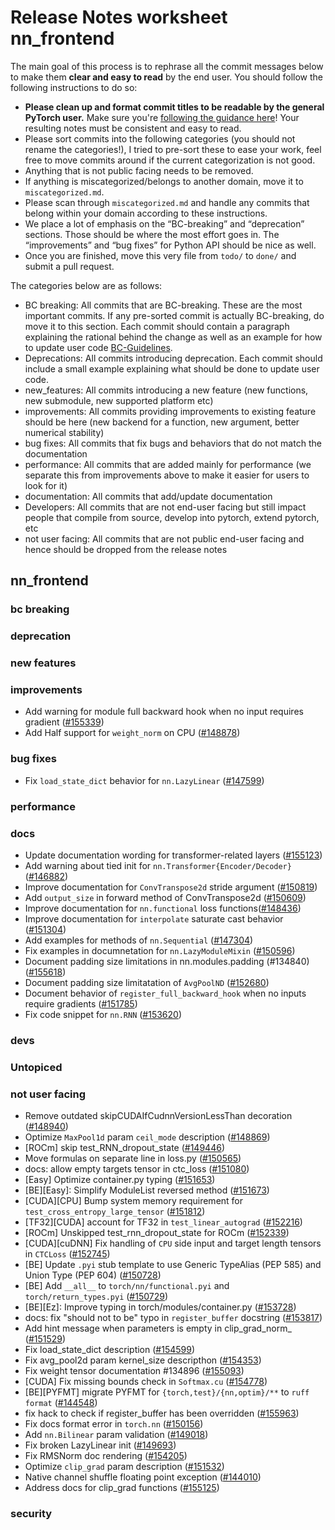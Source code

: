
# Release Notes worksheet nn_frontend

The main goal of this process is to rephrase all the commit messages below to make them **clear and easy to read** by the end user. You should follow the following instructions to do so:

* **Please clean up and format commit titles to be readable by the general PyTorch user.** Make sure you're [following the guidance here](https://docs.google.com/document/d/14OmgGBr1w6gl1VO47GGGdwrIaUNr92DFhQbY_NEk8mQ/edit)! Your resulting notes must be consistent and easy to read.
* Please sort commits into the following categories (you should not rename the categories!), I tried to pre-sort these to ease your work, feel free to move commits around if the current categorization is not good.
* Anything that is not public facing needs to be removed.
* If anything is miscategorized/belongs to another domain, move it to `miscategorized.md`.
* Please scan through `miscategorized.md` and handle any commits that belong within your domain according to these instructions.
* We place a lot of emphasis on the “BC-breaking” and “deprecation” sections. Those should be where the most effort goes in. The “improvements” and “bug fixes” for Python API should be nice as well.
* Once you are finished, move this very file from `todo/` to `done/` and submit a pull request.

The categories below are as follows:

* BC breaking: All commits that are BC-breaking. These are the most important commits. If any pre-sorted commit is actually BC-breaking, do move it to this section. Each commit should contain a paragraph explaining the rational behind the change as well as an example for how to update user code [BC-Guidelines](https://docs.google.com/document/d/14OmgGBr1w6gl1VO47GGGdwrIaUNr92DFhQbY_NEk8mQ/edit#heading=h.a9htwgvvec1m).
* Deprecations: All commits introducing deprecation. Each commit should include a small example explaining what should be done to update user code.
* new_features: All commits introducing a new feature (new functions, new submodule, new supported platform etc)
* improvements: All commits providing improvements to existing feature should be here (new backend for a function, new argument, better numerical stability)
* bug fixes: All commits that fix bugs and behaviors that do not match the documentation
* performance: All commits that are added mainly for performance (we separate this from improvements above to make it easier for users to look for it)
* documentation: All commits that add/update documentation
* Developers: All commits that are not end-user facing but still impact people that compile from source, develop into pytorch, extend pytorch, etc
* not user facing: All commits that are not public end-user facing and hence should be dropped from the release notes

## nn_frontend
### bc breaking
### deprecation
### new features
### improvements
- Add warning for module full backward hook when no input requires gradient ([#155339](https://github.com/pytorch/pytorch/pull/155339))
- Add Half support for `weight_norm` on CPU ([#148878](https://github.com/pytorch/pytorch/pull/148878))
### bug fixes
- Fix `load_state_dict` behavior for `nn.LazyLinear` ([#147599](https://github.com/pytorch/pytorch/pull/147599))
### performance
### docs
- Update documentation wording for transformer-related layers ([#155123](https://github.com/pytorch/pytorch/pull/155123))
- Add warning about tied init for `nn.Transformer{Encoder/Decoder}` ([#146882](https://github.com/pytorch/pytorch/pull/146882))
- Improve documentation for `ConvTranspose2d` stride argument ([#150819](https://github.com/pytorch/pytorch/pull/150819))
- Add `output_size` in forward method of ConvTranspose2d ([#150609](https://github.com/pytorch/pytorch/pull/150609))
- Improve documentation for `nn.functional` loss functions([#148436](https://github.com/pytorch/pytorch/pull/148436))
- Improve documentation for `interpolate` saturate cast behavior ([#151304](https://github.com/pytorch/pytorch/pull/151304))
- Add examples for methods of `nn.Sequential` ([#147304](https://github.com/pytorch/pytorch/pull/147304))
- Fix examples in documnetation for `nn.LazyModuleMixin` ([#150596](https://github.com/pytorch/pytorch/pull/150596))
- Document padding size limitations in nn.modules.padding (#134840) ([#155618](https://github.com/pytorch/pytorch/pull/155618))
- Document padding size limitatation of `AvgPoolND` ([#152680](https://github.com/pytorch/pytorch/pull/152680))
- Document behavior of `register_full_backward_hook` when no inputs require gradients ([#151785](https://github.com/pytorch/pytorch/pull/151785))
- Fix code snippet for `nn.RNN` ([#153620](https://github.com/pytorch/pytorch/pull/153620))

### devs
### Untopiced


### not user facing
- Remove outdated skipCUDAIfCudnnVersionLessThan decoration ([#148940](https://github.com/pytorch/pytorch/pull/148940))
- Optimize `MaxPool1d` param `ceil_mode` description ([#148869](https://github.com/pytorch/pytorch/pull/148869))
- [ROCm] skip test_RNN_dropout_state ([#149446](https://github.com/pytorch/pytorch/pull/149446))
- Move formulas on separate line in loss.py ([#150565](https://github.com/pytorch/pytorch/pull/150565))
- docs: allow empty targets tensor in ctc_loss ([#151080](https://github.com/pytorch/pytorch/pull/151080))
- [Easy] Optimize container.py typing ([#151653](https://github.com/pytorch/pytorch/pull/151653))
- [BE][Easy]: Simplify ModuleList reversed method ([#151673](https://github.com/pytorch/pytorch/pull/151673))
- [CUDA][CPU] Bump system memory requirement for `test_cross_entropy_large_tensor` ([#151812](https://github.com/pytorch/pytorch/pull/151812))
- [TF32][CUDA] account for TF32 in `test_linear_autograd` ([#152216](https://github.com/pytorch/pytorch/pull/152216))
- [ROCm] Unskipped test_rnn_dropout_state for ROCm ([#152339](https://github.com/pytorch/pytorch/pull/152339))
- [CUDA][cuDNN] Fix handling of `CPU` side input and target length tensors in `CTCLoss` ([#152745](https://github.com/pytorch/pytorch/pull/152745))
- [BE] Update `.pyi` stub template to use Generic TypeAlias (PEP 585) and Union Type (PEP 604) ([#150728](https://github.com/pytorch/pytorch/pull/150728))
- [BE] Add `__all__` to `torch/nn/functional.pyi` and `torch/return_types.pyi` ([#150729](https://github.com/pytorch/pytorch/pull/150729))
- [BE][Ez]: Improve typing in torch/modules/container.py ([#153728](https://github.com/pytorch/pytorch/pull/153728))
- docs: fix "should not to be" typo in `register_buffer` docstring ([#153817](https://github.com/pytorch/pytorch/pull/153817))
- Add hint message when parameters is empty in clip_grad_norm_ ([#151529](https://github.com/pytorch/pytorch/pull/151529))
- Fix load_state_dict description ([#154599](https://github.com/pytorch/pytorch/pull/154599))
- Fix avg_pool2d param kernel_size descripthon ([#154353](https://github.com/pytorch/pytorch/pull/154353))
- Fix weight tensor documentation #134896 ([#155093](https://github.com/pytorch/pytorch/pull/155093))
- [CUDA] Fix missing bounds check in `Softmax.cu` ([#154778](https://github.com/pytorch/pytorch/pull/154778))
- [BE][PYFMT] migrate PYFMT for `{torch,test}/{nn,optim}/**` to `ruff format` ([#144548](https://github.com/pytorch/pytorch/pull/144548))
- fix hack to check if register_buffer has been overridden ([#155963](https://github.com/pytorch/pytorch/pull/155963))
- Fix docs format error in `torch.nn` ([#150156](https://github.com/pytorch/pytorch/pull/150156))
- Add `nn.Bilinear` param validation ([#149018](https://github.com/pytorch/pytorch/pull/149018))
- Fix broken LazyLinear init ([#149693](https://github.com/pytorch/pytorch/pull/149693))
- Fix RMSNorm doc rendering ([#154205](https://github.com/pytorch/pytorch/pull/154205))
- Optimize `clip_grad` param description ([#151532](https://github.com/pytorch/pytorch/pull/151532))
- Native channel shuffle floating point exception ([#144010](https://github.com/pytorch/pytorch/pull/144010))
- Address docs for clip_grad functions ([#155125](https://github.com/pytorch/pytorch/pull/155125))

### security
